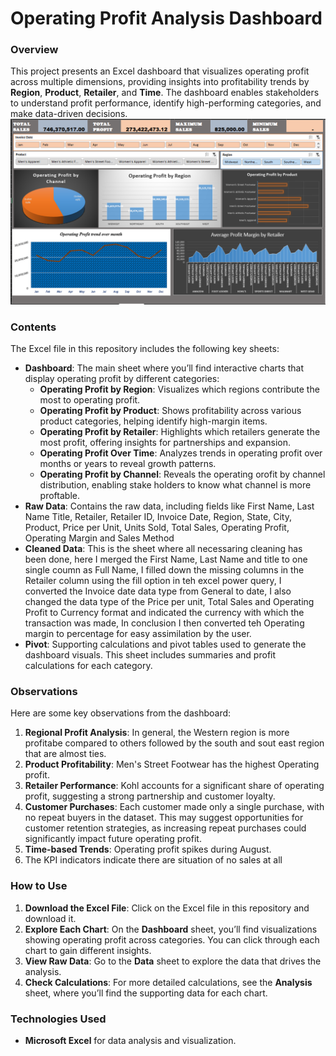# Operating Profit Analysis Dashboard

### Overview
This project presents an Excel dashboard that visualizes operating profit across multiple dimensions, providing insights into profitability trends by **Region**, **Product**, **Retailer**, and **Time**. The dashboard enables stakeholders to understand profit performance, identify high-performing categories, and make data-driven decisions.
![Operating Profit Dashboard](https://github.com/CrownedPrince24/Sales_Dashboard/blob/main/my_sales_dashboard%20.png)
### Contents
The Excel file in this repository includes the following key sheets:

- **Dashboard**: The main sheet where you’ll find interactive charts that display operating profit by different categories:
  - **Operating Profit by Region**: Visualizes which regions contribute the most to operating profit.
  - **Operating Profit by Product**: Shows profitability across various product categories, helping identify high-margin items.
  - **Operating Profit by Retailer**: Highlights which retailers generate the most profit, offering insights for partnerships and expansion.
  - **Operating Profit Over Time**: Analyzes trends in operating profit over months or years to reveal growth patterns.
  - **Operating Profit by Channel**: Reveals the operating orofit by channel distribution, enabling stake holders to know what channel is more proftable.
- **Raw Data**: Contains the raw data, including fields like First Name, Last Name	Title, Retailer,	Retailer ID,	Invoice Date,	Region,	State,	City,	Product,	Price per Unit,	Units Sold,	Total Sales,	Operating Profit,	Operating Margin	and Sales Method
- **Cleaned Data**: This is the sheet where all necessaring cleaning has been done, here I merged the First Name, Last Name and title to one single coumn as Full Name, I filled down the missing columns in the Retailer column using the fill option in teh excel power query, I converted the Invoice date data type from General to date, I also changed the data type of the Price per unit, Total Sales and Operating Profit to Currency format and indicated the currency with which the transaction was made, In conclusion I then converted teh Operating margin to percentage for easy assimilation by the user.
- **Pivot**: Supporting calculations and pivot tables used to generate the dashboard visuals. This sheet includes summaries and profit calculations for each category.

### Observations
Here are some key observations from the dashboard:

1. **Regional Profit Analysis**: In general, the Western region is more profitabe compared to others followed by the south and sout east region that are almost ties. 
2. **Product Profitability**: Men's Street Footwear has the highest Operating profit.
3. **Retailer Performance**: Kohl accounts for a significant share of operating profit, suggesting a strong partnership and customer loyalty.
4. **Customer Purchases**: Each customer made only a single purchase, with no repeat buyers in the dataset. This may suggest opportunities for customer retention strategies, as increasing repeat purchases could significantly impact future operating profit.
5. **Time-based Trends**: Operating profit spikes during August.
6. The KPI indicators indicate there are situation of no sales at all

### How to Use
1. **Download the Excel File**: Click on the Excel file in this repository and download it.
2. **Explore Each Chart**: On the **Dashboard** sheet, you’ll find visualizations showing operating profit across categories. You can click through each chart to gain different insights.
3. **View Raw Data**: Go to the **Data** sheet to explore the data that drives the analysis.
4. **Check Calculations**: For more detailed calculations, see the **Analysis** sheet, where you’ll find the supporting data for each chart.


### Technologies Used
- **Microsoft Excel** for data analysis and visualization.
